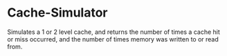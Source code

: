 # Cache-Simulator
Simulates a 1 or 2 level cache, and returns the number of times a cache hit or miss occurred, and the number of times memory was written to or read from.
